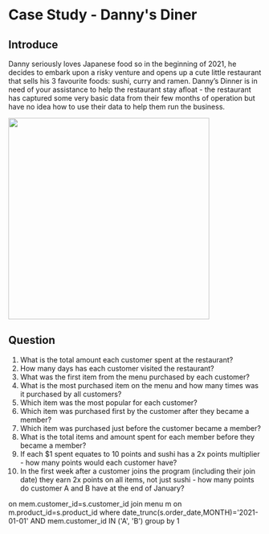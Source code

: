 # Case Study - Danny's Diner

## Introduce
Danny seriously loves Japanese food so in the beginning of 2021, he decides to embark upon a risky venture and opens up a cute little restaurant that sells his 3 favourite foods: sushi, curry and ramen.
Danny’s Dinner is in need of your assistance to help the restaurant stay afloat - the restaurant has captured some very basic data from their few months of operation but have no idea how to use their data to help them run the business.

<img src="https://github.com/user-attachments/assets/a360ce6a-bed7-47d8-a61c-0bbea542bb0f"  width="400" />

## Question

1. What is the total amount each customer spent at the restaurant?
2. How many days has each customer visited the restaurant?
3. What was the first item from the menu purchased by each customer?
4. What is the most purchased item on the menu and how many times was it purchased by all customers?
5. Which item was the most popular for each customer?
6. Which item was purchased first by the customer after they became a member?
7. Which item was purchased just before the customer became a member?
8. What is the total items and amount spent for each member before they became a member?
9. If each $1 spent equates to 10 points and sushi has a 2x points multiplier - how many points would each customer have?
10. In the first week after a customer joins the program (including their join date) they earn 2x points on all items, not just sushi - how many points do customer A and B have at the end of January?


on mem.customer_id=s.customer_id
join menu m
on m.product_id=s.product_id
where date_trunc(s.order_date,MONTH)='2021-01-01'
AND mem.customer_id IN ('A', 'B')
group by 1

